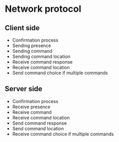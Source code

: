 # Network protocol

## Client side
- Confirmation process
- Sending presence
- Sending command
- Sending command location 
- Receive command response
- Receive command location
- Send command choice if multiple commands

## Server side
- Confirmation process
- Receive presence
- Receive command
- Receive command location
- Send command response
- Send command location
- Receive command choice if multiple commands
